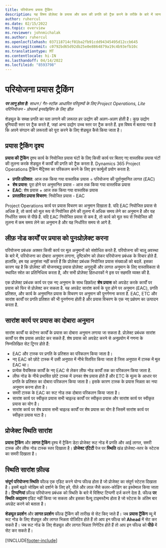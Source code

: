 ```yaml
---
title: परियोजना प्रयास ट्रैकिंग
description: यह विषय प्रोज़ेक्ट के प्रयास और काम की प्रगति को ट्रैक करने के तरीके के बारे में जानकारी प्रदान करता है.
author: ruhercul
ms.date: 02/15/2022
ms.topic: overview
ms.reviewer: johnmichalak
ms.author: ruhercul
ms.openlocfilehash: 037118714cf01ba2fb91cdd94345495d12ccb645
ms.sourcegitcommit: c0792bd65d92db25e0e8864879a19c4b93efb10c
ms.translationtype: MT
ms.contentlocale: hi-IN
ms.lasthandoff: 04/14/2022
ms.locfileid: "8593798"
---
```

# <a name="project-effort-tracking"></a>परियोजना प्रयास ट्रैकिंग

_**पर लागू होता है:** साधन / गैर-स्टॉक आधारित परिदृश्यों के लिए Project Operations, Lite परिनियोजन - प्रोफार्मा इनवॉइसिंग के लिए डील_

शेड्यूल के समक्ष प्रगति का पता लगाने की ज़रूरत हर उद्योग की अलग-अलग होती है। कुछ उद्योग बुनियादी स्तर पर ट्रैक करते हैं, जहां अन्य उद्योग उच्च स्तर पर ट्रैक करते हैं. इस विषय में बताया गया है कि अपने संगठन की ज़रूरतों को पूरा करने के लिए शेड्यूल कैसे किया जाता है।

## <a name="effort-tracking-view"></a>प्रयास ट्रैकिंग दृश्य

**प्रयास की ट्रैकिंग** दृश्य कार्य के नियोजित प्रयास घंटों के लिए किसी कार्य पर बिताए गए वास्तविक प्रयास घंटों की तुलना करके शेड्यूल में कार्यों की प्रगति को ट्रैक करता है. Dynamics 365 Project Operations ट्रैकिंग मैट्रिक्स का परिकलन करने के लिए इन फार्मूलों प्रयोग करता है:

- **प्रगति प्रतिशत**: आज तक किया गया वास्तविक प्रयास ÷ परियोजना की पूर्वानुमानित लागत (EAC) 
- **शेष प्रयास**: पूरा होने पर अनुमानित प्रयास - आज तक किया गया वास्तविक प्रयास 
- **EAC**: शेष प्रयास + आज तक किया गया वास्तविक प्रयास 
- **प्रस्तावित प्रयास विचरण**: नियोजित प्रयास - EAC

Project Operations कार्य पर प्रयास विचरण का अनुमान दिखाता है. यदि EAC नियोजित प्रयास से अधिक है, तो कार्य को मूल रूप से नियोजित होने की तुलना में अधिक समय लेने का अनुमान है और यह निर्धारित समय से पीछे है. यदि EAC नियोजित प्रयास से कम है, तो कार्य को मूल रूप से नियोजित की तुलना में कम समय लेने का अनुमान है और यह निर्धारित समय से आगे है.

## <a name="reprojecting-effort-on-leaf-node-tasks"></a>लीफ़ नोड कार्यों पर प्रयास को पुनःप्रोज़ेक्ट करना

परियोजना प्रबंधक अक्सर किसी कार्य पर मूल अनुमानों को संशोधित करते हैं. परियोजना की चालू अवस्था के बारे में, परियोजना का दोबारा अनुमान लगाना, दृष्टिकोण को लेकर परियोजना प्रबंधक के विचार होते हैं. हालांकि, हम यह अनुशंसा नहीं करते हैं कि प्रोज़ेक्ट प्रबंधक नियोजित प्रयास संख्याओं को बदलें. इसका कारण यह है कि प्रोज़ेक्ट की योजनाबद्ध प्रयास प्रोज़ेक्ट अनुसूची और लागत अनुमान के लिए वास्तविकता से स्थापित स्रोत का प्रतिनिधित्व करता है, और सभी प्रोज़ेक्ट हितधारकों ने इस पर सहमति व्यक्त की है.

एक प्रोज़ेक्ट प्रबंधक कार्य पर एक नए अनुमान के साथ डिफ़ॉल्ट **शेष प्रयास** को अपडेट करके कार्यों पर प्रयास को फिर से प्रोज़ेक्ट कर सकता है. यह अपडेट सारांश कार्य के पूरा होने पर अनुमान (EAC), प्रगति प्रतिशत, और कार्य के अनुमानित प्रयास के विचरण पर अनुमान की पुनर्गणना करता है. EAC, ETC और सारांश कार्यों पर प्रगति प्रतिशत की भी पुनर्गणना होती है और प्रयास विचरण के एक नए प्रक्षेपण का उत्पादन करता है.

## <a name="reprojection-of-effort-on-summary-tasks"></a>सारांश कार्य पर प्रयास का दोबारा अनुमान

सारांश कार्यों या कंटेनर कार्यों के प्रयास का दोबारा अनुमान लगाया जा सकता है. प्रोज़ेक्ट प्रबंधक सारांश कार्यों पर शेष प्रयास अपडेट कर सकते हैं. शेष प्रयास को अपडेट करने से अनुप्रयोग में गणना के निम्नलिखित सेट ट्रिगर होते हैं:

- EAC और टास्क पर प्रगति के प्रतिशत का परिकलन किया जाता है।
- नए EAC को छोटे टास्क में उसी अनुपात में नीचे वितरित किया जाता है जिस अनुपात में टास्क में मूल EAC था।
- प्रत्येक वैयक्तिक कार्यों के नए EAC से लेकर लीफ नोड कार्यों तक का परिकलन किया जाता है. 
- लीफ नोड के नीचे प्रभावित छोटे टास्क में उनका शेष प्रयास होते हैं और ETC के मूल्य के आधार पर प्रगति के प्रतिशत का दोबारा परिकलन किया जाता है। इसके कारण टास्क के प्रयास भिन्नता का नया अनुमान करना होता है। 
- समरी टास्क के EAC का रूट नोड तक दोबारा परिकलन किया जाता है।
- सारांश कार्य पर स्वीकृत प्रयास सभी चाइल्ड कार्यों पर स्वीकृत प्रयास और सारांश कार्य पर स्वीकृत प्रयास का योग है।
- सारांश कार्य पर शेष प्रयास सभी चाइल्ड कार्यों पर शेष प्रयास का योग है जिसमें सारांश कार्य पर स्वीकृत प्रयास घटा है।

## <a name="project-status-summary"></a>प्रोजेक्ट स्थिति सारांश

**प्रयास ट्रैकिंग** और **लागत ट्रैकिंग** दृश्य में ट्रैकिंग डेटा प्रोजेक्ट रूट नोड में प्रगति और आई लागत, समरी टास्क और लीफ नोड टास्क स्तर दिखाता है। **प्रोजेक्ट एंटिटी** पेज पर **स्थिति** खंड प्रोजेक्ट-स्तर के स्टेटस का समरी दिखाता है।

## <a name="status-summary-fields"></a>स्थिति सारांश फ़ील्ड

**संपूर्ण परियोजना स्थिति** फील्ड एक एडिट करने योग्य फील्ड होता है जो प्रोजेक्ट का संपूर्ण स्टेटस दिखाता है। इसमें बढ़ते जोखिम को दर्शाने के लिए हरे, पीले और लाल जैसे कलर-कोडिंग का इस्तेमाल किया जाता है। **टिप्पणियां** फ़ील्ड परियोजना प्रबंधक को स्थिति के बारे में विशिष्ट टिप्पणी दर्ज करने देता है. फील्ड **पर स्थिति अद्यतन** एडिट नहीं किया जा सकता और इसका वैल्यू टाइमस्टैम्प होता है जो स्टेटस के अंतिम बार अपडेट करने को बताता है।

**शेड्यूल प्रदर्शन** और **लागत प्रदर्शन** फील्ड ट्रैकिंग की तारीख से सेट किए जाते हैं। जब **प्रयास ट्रैकिंग** व्यू में रूट नोड के लिए शेड्यूल और लागत भिन्नता पोज़िटिव होते हैं तो आप इन फील्ड को **Ahead** में सेट कर सकते हैं। जब रूट नोड के लिए शेड्यूल और लागत भिन्नता निगेटिव होते हैं तो आप इन फील्ड को **पीछे** में सेट कर सकते हैं।


[!INCLUDE[footer-include](../includes/footer-banner.md)]
